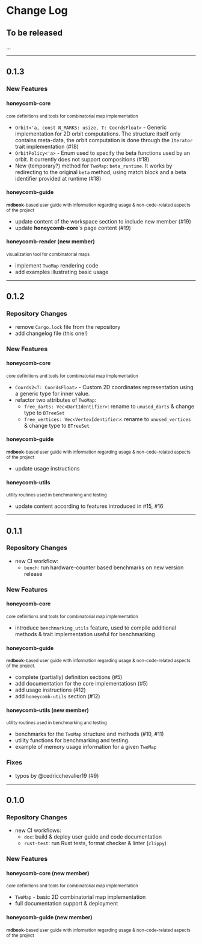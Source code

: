 # Change Log

## To be released

...

---

## 0.1.3

### New Features

#### honeycomb-core

<sup>core definitions and tools for combinatorial map implementation</sup>

- `Orbit<'a, const N_MARKS: usize, T: CoordsFloat>` - Generic implementation for
  2D orbit computations. The structure itself only contains meta-data, the orbit
  computation is done through the `Iterator` trait implementation (#18)
- `OrbitPolicy<'a>` - Enum used to specify the beta functions used by an orbit.
  It currently does not support compositions (#18)
- New (temporary?) method for `TwoMap`: `beta_runtime`. It works by redirecting
  to the original `beta` method, using match block and a beta identifier provided
  at runtime (#18)

#### honeycomb-guide

<sup>**mdbook**-based user guide with information regarding usage & non-code-related
aspects of the project</sup>

- update content of the workspace section to include new member (#19)
- update **honeycomb-core**'s page content (#19)

#### honeycomb-render (new member)

<sup>visualization tool for combinatorial maps</sup>

- implement `TwoMap` rendering code
- add examples illustrating basic usage

---

## 0.1.2

### Repository Changes

- remove `Cargo.lock` file from the repository
- add changelog file (this one!)

### New Features

#### honeycomb-core

<sup>core definitions and tools for combinatorial map implementation</sup>

- `Coords2<T: CoordsFloat>` - Custom 2D coordinates representation using a
  generic type for inner value.
- refactor two attributes of `TwoMap`:
    - `free_darts: Vec<DartIdentifier>`: rename to `unused_darts` & change type to `BTreeSet`
    - `free_vertices: Vec<VertexIdentifier>`: rename to `unused_vertices` & change type to `BTreeSet`

#### honeycomb-guide

<sup>**mdbook**-based user guide with information regarding usage & non-code-related
aspects of the project</sup>

- update usage instructions

#### honeycomb-utils

<sup>utility routines used in benchmarking and testing</sup>

- update content according to features introduced in #15, #16

---

## 0.1.1

### Repository Changes

- new CI workflow:
    - `bench`: run hardware-counter based benchmarks on new version release

### New Features

#### honeycomb-core

<sup>core definitions and tools for combinatorial map implementation</sup>

- introduce `benchmarking_utils` feature, used to compile additional methods &
  trait implementation useful for benchmarking

#### honeycomb-guide

<sup>**mdbook**-based user guide with information regarding usage & non-code-related
aspects of the project.</sup>

- complete (partially) definition sections (#5)
- add documentation for the core implementatiosn (#5)
- add usage instructions (#12)
- add `honeycomb-utils` section (#12)

#### honeycomb-utils (new member)

<sup>utility routines used in benchmarking and testing</sup>

- benchmarks for the `TwoMap` structure and methods (#10, #11)
- utility functions for benchmarking and testing.
- example of memory usage information for a given `TwoMap`

### Fixes

- typos by @cedricchevalier19 (#9)

---

## 0.1.0

### Repository Changes

- new CI workflows:
    - `doc`: build & deploy user guide and code documentation
    - `rust-test`: run Rust tests, format checker & linter (`clippy`)

### New Features

#### honeycomb-core (new member)

<sup>core definitions and tools for combinatorial map implementation</sup>

- `TwoMap` - basic 2D combinatorial map implementation
- full documentation support & deployment

#### honeycomb-guide (new member)

<sup>**mdbook**-based user guide with information regarding usage & non-code-related
aspects of the project</sup>
